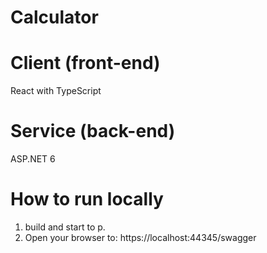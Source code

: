 # Calculator
# Client (front-end)
React with TypeScript
# Service (back-end)
ASP.NET 6
# How to run locally
1. build and start to p.
2. Open your browser to: https://localhost:44345/swagger


